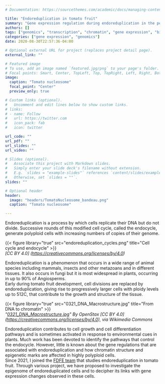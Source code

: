```yaml
---
# Documentation: https://sourcethemes.com/academic/docs/managing-content/

title: "Endoreduplication in tomato fruit"
summary: "Gene expression regulation during endoreduplication in the pericarp of tomato fruit"
authors: []
tags: ["genomics", "transcription", "chromatin", "gene expression", "bioinformatics", "R", "fruit biology", "growth", "plant", "endoreduplication"]
categories: ["gene expression", "genomics"]
date: 2020-08-30T22:57:36-04:00

# Optional external URL for project (replaces project detail page).
external_link: ""

# Featured image
# To use, add an image named `featured.jpg/png` to your page's folder.
# Focal points: Smart, Center, TopLeft, Top, TopRight, Left, Right, BottomLeft, Bottom, BottomRight.
image:
  caption: "Tomato nucleosome"
  focal_point: "Center"
  preview_only: true

# Custom links (optional).
#   Uncomment and edit lines below to show custom links.
# links:
# - name: Follow
#   url: https://twitter.com
#   icon_pack: fab
#   icon: twitter

url_code: ""
url_pdf: ""
url_slides: ""
url_video: ""

# Slides (optional).
#   Associate this project with Markdown slides.
#   Simply enter your slide deck's filename without extension.
#   E.g. `slides = "example-slides"` references `content/slides/example-slides.md`.
#   Otherwise, set `slides = ""`.
slides: ""

# Optional header
header:
  image: "headers/TomatoNucleosome_bandeau.png"
  caption: "Tomato nucleosome"

---
```


  Endoreduplication is a process by which cells replicate their DNA but do not divide. Successive rounds of this modified cell cycle, called the endocycle, generate polyploid cells with increasing numbers of copies of their genome.  

{{< figure library="true" src="endoreduplication_cycles.png" title="Cell cycle and endocycle" >}}  
*[CC BY 4.0]  (https://creativecommons.org/licenses/by/4.0)*

  Endoreduplication is a phenomenon that occurs in a wide range of animal species including mammals, insects and other metazoans and in different tissues. It also occurs in fungi but it is most widespread in plants, occurring in up to 90% of Angiosperms.  
  Early during tomato fruit development, cell divisions are replaced by endoreduplication, giving rise to progressively larger cells with ploidy levels up to 512C, that contribute to the growth and structure of the tissue.      

{{< figure library="true" src="0321_DNA_Macrostructure.jpg" title="From DNA to chromatin" >}}  
  *"[0321_DNA_Macrostructure.jpg](https://upload.wikimedia.org/wikipedia/commons/b/b4/0321_DNA_Macrostructure.jpg)" By OpenStax [CC BY 4.0]  (https://creativecommons.org/licenses/by/4.0), via Wikimedia Commons*

  Endoreduplication contributes to cell growth and cell differentiation pathways and is sometimes activated in response to environmental cues in plants. Much work has been devoted to identify the pathways that control the endocycle. However, little is known about the gene regulations that are associated with endoreduplication and how chromatin structure and epigenetic marks are affected in highly polyploid cells.  
  Since 2021, I joined the [FDFE team](https://www6.bordeaux-aquitaine.inrae.fr/bfp_eng/Research/Team-Flowering-Fruit-Development-and-Environmental-Constraints-FDFE) that studies endoreduplication in tomato fruit. Through various project, we have proposed to investigate the epigenome of endoreduplicated cells and to decipher its links with gene expression changes observed in these cells.  
